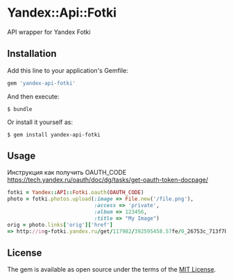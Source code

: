 # Yandex::Api::Fotki

API wrapper for Yandex Fotki

## Installation

Add this line to your application's Gemfile:

```ruby
gem 'yandex-api-fotki'
```

And then execute:

    $ bundle

Or install it yourself as:

    $ gem install yandex-api-fotki

## Usage
Инструкция как получить OAUTH_CODE https://tech.yandex.ru/oauth/doc/dg/tasks/get-oauth-token-docpage/
```ruby
fotki = Yandex::API::Fotki.oauth(OAUTH_CODE)
photo = fotki.photos.upload(:image => File.new('/file.png'),
                            :access => 'private',
                            :album => 123456,
                            :title => "My Image")
orig = photo.links['orig']['href']
=> http://img-fotki.yandex.ru/get/117982/392595458.57fe/0_26753c_713f7b6a_orig
```

## License

The gem is available as open source under the terms of the [MIT License](http://opensource.org/licenses/MIT).

